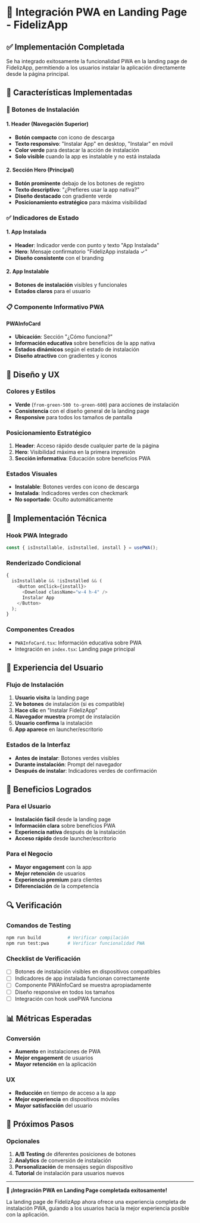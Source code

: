 # 🎯 Integración PWA en Landing Page - FidelizApp

## ✅ **Implementación Completada**

Se ha integrado exitosamente la funcionalidad PWA en la landing page de FidelizApp, permitiendo a los usuarios instalar la aplicación directamente desde la página principal.

## 🚀 **Características Implementadas**

### 📱 **Botones de Instalación**

#### 1. **Header (Navegación Superior)**

- **Botón compacto** con icono de descarga
- **Texto responsivo**: "Instalar App" en desktop, "Instalar" en móvil
- **Color verde** para destacar la acción de instalación
- **Solo visible** cuando la app es instalable y no está instalada

#### 2. **Sección Hero (Principal)**

- **Botón prominente** debajo de los botones de registro
- **Texto descriptivo**: "¿Prefieres usar la app nativa?"
- **Diseño destacado** con gradiente verde
- **Posicionamiento estratégico** para máxima visibilidad

### ✅ **Indicadores de Estado**

#### 1. **App Instalada**

- **Header**: Indicador verde con punto y texto "App Instalada"
- **Hero**: Mensaje confirmatorio "FidelizApp instalada ✓"
- **Diseño consistente** con el branding

#### 2. **App Instalable**

- **Botones de instalación** visibles y funcionales
- **Estados claros** para el usuario

### 📋 **Componente Informativo PWA**

#### **PWAInfoCard**

- **Ubicación**: Sección "¿Cómo funciona?"
- **Información educativa** sobre beneficios de la app nativa
- **Estados dinámicos** según el estado de instalación
- **Diseño atractivo** con gradientes y iconos

## 🎨 **Diseño y UX**

### **Colores y Estilos**

- **Verde** (`from-green-500 to-green-600`) para acciones de instalación
- **Consistencia** con el diseño general de la landing page
- **Responsive** para todos los tamaños de pantalla

### **Posicionamiento Estratégico**

1. **Header**: Acceso rápido desde cualquier parte de la página
2. **Hero**: Visibilidad máxima en la primera impresión
3. **Sección informativa**: Educación sobre beneficios PWA

### **Estados Visuales**

- **Instalable**: Botones verdes con icono de descarga
- **Instalada**: Indicadores verdes con checkmark
- **No soportado**: Oculto automáticamente

## 🔧 **Implementación Técnica**

### **Hook PWA Integrado**

```typescript
const { isInstallable, isInstalled, install } = usePWA();
```

### **Renderizado Condicional**

```typescript
{
  isInstallable && !isInstalled && (
    <Button onClick={install}>
      <Download className="w-4 h-4" />
      Instalar App
    </Button>
  );
}
```

### **Componentes Creados**

- `PWAInfoCard.tsx`: Información educativa sobre PWA
- Integración en `index.tsx`: Landing page principal

## 📱 **Experiencia del Usuario**

### **Flujo de Instalación**

1. **Usuario visita** la landing page
2. **Ve botones** de instalación (si es compatible)
3. **Hace clic** en "Instalar FidelizApp"
4. **Navegador muestra** prompt de instalación
5. **Usuario confirma** la instalación
6. **App aparece** en launcher/escritorio

### **Estados de la Interfaz**

- **Antes de instalar**: Botones verdes visibles
- **Durante instalación**: Prompt del navegador
- **Después de instalar**: Indicadores verdes de confirmación

## 🎯 **Beneficios Logrados**

### **Para el Usuario**

- **Instalación fácil** desde la landing page
- **Información clara** sobre beneficios PWA
- **Experiencia nativa** después de la instalación
- **Acceso rápido** desde launcher/escritorio

### **Para el Negocio**

- **Mayor engagement** con la app
- **Mejor retención** de usuarios
- **Experiencia premium** para clientes
- **Diferenciación** de la competencia

## 🔍 **Verificación**

### **Comandos de Testing**

```bash
npm run build          # Verificar compilación
npm run test:pwa       # Verificar funcionalidad PWA
```

### **Checklist de Verificación**

- [ ] Botones de instalación visibles en dispositivos compatibles
- [ ] Indicadores de app instalada funcionan correctamente
- [ ] Componente PWAInfoCard se muestra apropiadamente
- [ ] Diseño responsive en todos los tamaños
- [ ] Integración con hook usePWA funciona

## 📊 **Métricas Esperadas**

### **Conversión**

- **Aumento** en instalaciones de PWA
- **Mejor engagement** de usuarios
- **Mayor retención** en la aplicación

### **UX**

- **Reducción** en tiempo de acceso a la app
- **Mejor experiencia** en dispositivos móviles
- **Mayor satisfacción** del usuario

## 🚀 **Próximos Pasos**

### **Opcionales**

1. **A/B Testing** de diferentes posiciones de botones
2. **Analytics** de conversión de instalación
3. **Personalización** de mensajes según dispositivo
4. **Tutorial** de instalación para usuarios nuevos

---

**🎉 ¡Integración PWA en Landing Page completada exitosamente!**

La landing page de FidelizApp ahora ofrece una experiencia completa de instalación PWA, guiando a los usuarios hacia la mejor experiencia posible con la aplicación.
